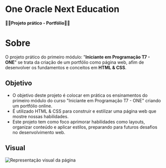 # One Oracle Next Education 
**👩‍💻Projeto prático - Portfólio👩‍💻**

# Sobre
O projeto prático do primeiro módulo: "**Iniciante em Programação T7 - ONE**" se trata da criação de um portfólio como página web, afim de desenvolver os fundamentos e conceitos em **HTML & CSS**.

## Objetivo
- O objetivo deste projeto é colocar em prática os ensinamentos do primeiro módulo do curso "Iniciante em Programação T7 - ONE" criando um portfólio online. 
- É utilizado HTML & CSS para construir e estilizar uma página web que mostre nossas habilidades. 
- Este projeto tem como foco aprimorar habilidades como layouts, organizar conteúdo e aplicar estilos, preparando para futuros desafios no desenvolvimento web.

## Visual
<img src = "" alt = "Representação visual da página">
